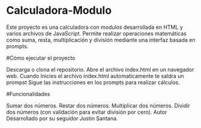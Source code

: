 # Calculadora-Modulo

Este proyecto es una calculadora con modulos desarrollada en HTML y  varios archivos de JavaScript. Permite realizar operaciones matemáticas como suma, resta, multiplicación y división mediante una interfaz basada en prompts.

#Cómo ejecutar el proyecto

Descarga o clona el repositorio.
Abre el archivo index.html en un navegador web.
Cuando Inicies el archivo index.html automaticamente te saldra un prompst
Sigue las instrucciones en los prompts para realizar cálculos.


#Funcionalidades

Sumar dos números.
Restar dos números.
Multiplicar dos números.
Dividir dos números (con validación para evitar división por cero).
Autor Desarrollado por su seguidor Justin Santana.
